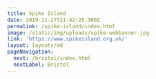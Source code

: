 ```yaml
---
title: Spike Island
date: 2019-11-27T21:42:25.300Z
permalink: /spike-island/index.html
image: /static/img/uploads/spike-webbanner.jpg
link: 'https://www.spikeisland.org.uk/'
layout: layouts/ad
pageNavigation:
  next: /bristol/index.html
  nextLabel: Bristol
---
```


